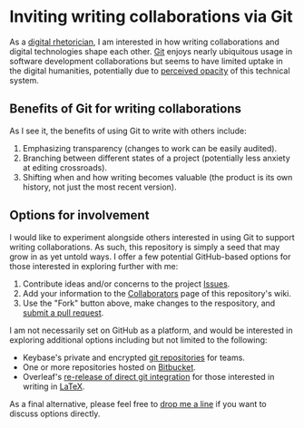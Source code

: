 # Inviting writing collaborations via Git

As a [digital rhetorician](https://en.wikipedia.org/wiki/Digital_rhetoric), I am interested in how writing collaborations and digital technologies shape each other. [Git](https://git-scm.com/) enjoys nearly ubiquitous usage in software development collaborations but seems to have limited uptake in the digital humanities, potentially due to [perceived opacity](http://digitalhumanities.org/answers/topic/how-ready-are-dhers-to-use-github-for-non-code-projects) of this technical system.

## Benefits of Git for writing collaborations

As I see it, the benefits of using Git to write with others include:

1. Emphasizing transparency (changes to work can be easily audited).  
2. Branching between different states of a project (potentially less anxiety at editing crossroads).  
3. Shifting when and how writing becomes valuable (the product is its own history, not just the most recent version).  

## Options for involvement

I would like to experiment alongside others interested in using Git to support writing collaborations. As such, this repository is simply a seed that may grow in as yet untold ways. I offer a few potential GitHub-based options for those interested in exploring further with me:

1. Contribute ideas and/or concerns to the project [Issues](https://github.com/tylerdq/collab/issues).  
2. Add your information to the [Collaborators](https://github.com/tylerdq/collab/wiki/Collaborators) page of this repository's wiki.  
3. Use the "Fork" button above, make changes to the respository, and [submit a pull request](https://help.github.com/articles/creating-a-pull-request-from-a-fork/).  

I am not necessarily set on GitHub as a platform, and would be interested in exploring additional options including but not limited to the following:

- Keybase's private and encrypted [git repositories](https://keybase.io/blog/encrypted-git-for-everyone) for teams.  
- One or more repositories hosted on [Bitbucket](https://bitbucket.org/).  
- Overleaf's [re-release of direct git integration](https://www.overleaf.com/blog/bringing-the-git-bridge-to-v2-its-here-in-beta) for those interested in writing in [LaTeX](https://www.overleaf.com/blog/636-guest-blog-post-latex-for-the-humanities).  

As a final alternative, please feel free to [drop me a line](https://github.com/tylerdq) if you want to discuss options directly.
